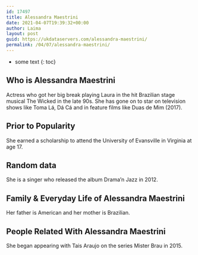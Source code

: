 ```yaml
---
id: 17497
title: Alessandra Maestrini
date: 2021-04-07T19:39:32+00:00
author: Laima
layout: post
guid: https://ukdataservers.com/alessandra-maestrini/
permalink: /04/07/alessandra-maestrini/
---
```


* some text
{: toc}


## Who is Alessandra Maestrini
                  
                  
                  
Actress who got her big break playing Laura in the hit Brazilian stage musical The Wicked in the late 90s. She has gone on to star on television shows like Toma Lá, Dá Cá and in feature films like Duas de Mim (2017). 
                  
              
            
              
            
                
                
                
## Prior to Popularity
                  
                  
                  
She earned a scholarship to attend the University of Evansville in Virginia at age 17.
                  
              
            
              
            
                
                
                
## Random data
                  
                  
                  
She is a singer who released the album Drama&#8217;n Jazz in 2012.
                  
              
            
              
            
                
                
                
## Family & Everyday Life of Alessandra Maestrini
                  
                  
                  
Her father is American and her mother is Brazilian. 
                  
              
            
              
            
                
                
                
## People Related With Alessandra Maestrini
                  
                  
                  
She began appearing with Tais Araujo on the series Mister Brau in 2015.
                  
              
            
              
            
                
              
            
              
              
            
            
              
            
          
          
          